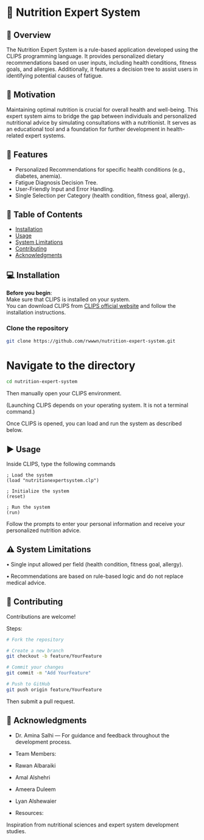 # 🥗 Nutrition Expert System

## 📌 Overview

The Nutrition Expert System is a rule-based application developed using the CLIPS programming language. It provides personalized dietary recommendations based on user inputs, including health conditions, fitness goals, and allergies. Additionally, it features a decision tree to assist users in identifying potential causes of fatigue.

## 🧠 Motivation

Maintaining optimal nutrition is crucial for overall health and well-being. This expert system aims to bridge the gap between individuals and personalized nutritional advice by simulating consultations with a nutritionist. It serves as an educational tool and a foundation for further development in health-related expert systems.

## 🚀 Features

- Personalized Recommendations for specific health conditions (e.g., diabetes, anemia).
- Fatigue Diagnosis Decision Tree.
- User-Friendly Input and Error Handling.
- Single Selection per Category (health condition, fitness goal, allergy).

## 📂 Table of Contents

- [Installation](#installation)
- [Usage](#usage)
- [System Limitations](#system-limitations)
- [Contributing](#contributing)
- [Acknowledgments](#acknowledgments)

## 💻 Installation

**Before you begin**:  
Make sure that CLIPS is installed on your system.  
You can download CLIPS from [CLIPS official website](http://www.clipsrules.net/) and follow the installation instructions.

### Clone the repository
```bash
git clone https://github.com/rwwwn/nutrition-expert-system.git
```
# Navigate to the directory
```bash
cd nutrition-expert-system
```
Then manually open your CLIPS environment.

(Launching CLIPS depends on your operating system. It is not a terminal command.)

Once CLIPS is opened, you can load and run the system as described below.

## ▶️ Usage
Inside CLIPS, type the following commands

```clips
; Load the system
(load "nutritionexpertsystem.clp")

; Initialize the system
(reset)

; Run the system
(run)
```
Follow the prompts to enter your personal information and receive your personalized nutrition advice.

## ⚠️ System Limitations

 • Single input allowed per field (health condition, fitness goal, allergy).
 
 • Recommendations are based on rule-based logic and do not replace medical advice.

## 🤝 Contributing

Contributions are welcome!

Steps:

```bash
# Fork the repository

# Create a new branch
git checkout -b feature/YourFeature

# Commit your changes
git commit -m "Add YourFeature"

# Push to GitHub
git push origin feature/YourFeature
```
Then submit a pull request.

## 🙏 Acknowledgments

- Dr. Amina Salhi — For guidance and feedback throughout the development process.
 
- Team Members:
 
- Rawan Albaraiki
- Amal Alshehri
- Ameera Duleem
- Lyan Alshewaier
  
- Resources:
  
Inspiration from nutritional sciences and expert system development studies.

